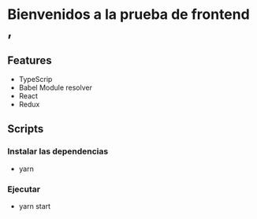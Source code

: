 # Bienvenidos a la prueba de frontend ,

## Features

- TypeScrip
- Babel Module resolver
- React
- Redux

## Scripts

### Instalar las dependencias

- yarn

### Ejecutar

- yarn start
